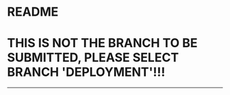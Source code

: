 # README
# **THIS IS NOT THE BRANCH TO BE SUBMITTED, PLEASE SELECT BRANCH 'DEPLOYMENT'!!!**
-----------------------------------------------------------------------------
